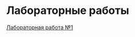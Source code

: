 # Лабораторные работы

[Лабораторная работа №1](https://github.com/MuhinaAlexandra/labi2sem/blob/master/lab1.md)
